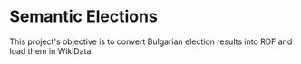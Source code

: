 # Semantic Elections

This project's objective is to convert Bulgarian election results into RDF and load them in WikiData.